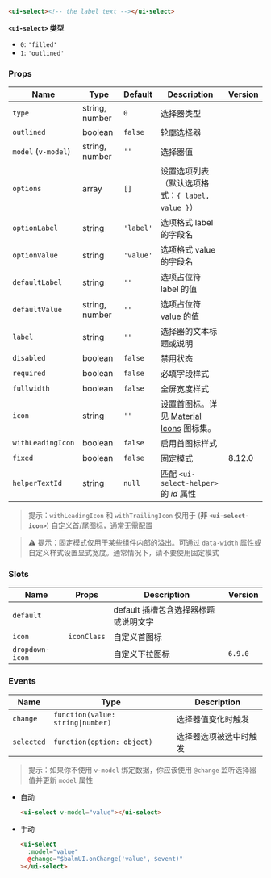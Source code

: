 ```html
<ui-select><!-- the label text --></ui-select>
```

**`<ui-select>` 类型**

- `0`: `'filled'`
- `1`: `'outlined'`

### Props

| Name                | Type           | Default   | Description                                          | Version |
| ------------------- | -------------- | --------- | ---------------------------------------------------- | ------- |
| `type`              | string, number | `0`       | 选择器类型                                           |         |
| `outlined`          | boolean        | `false`   | 轮廓选择器                                           |         |
| `model` (`v-model`) | string, number | `''`      | 选择器值                                             |         |
| `options`           | array          | `[]`      | 设置选项列表（默认选项格式：`{ label, value }`）     |         |
| `optionLabel`       | string         | `'label'` | 选项格式 label 的字段名                              |         |
| `optionValue`       | string         | `'value'` | 选项格式 value 的字段名                              |         |
| `defaultLabel`      | string         | `''`      | 选项占位符 label 的值                                |         |
| `defaultValue`      | string, number | `''`      | 选项占位符 value 的值                                |         |
| `label`             | string         | `''`      | 选择器的文本标题或说明                               |         |
| `disabled`          | boolean        | `false`   | 禁用状态                                             |         |
| `required`          | boolean        | `false`   | 必填字段样式                                         |         |
| `fullwidth`         | boolean        | `false`   | 全屏宽度样式                                         |         |
| `icon`              | string         | `''`      | 设置首图标。详见 [Material Icons](/#/icons) 图标集。 |         |
| `withLeadingIcon`   | boolean        | `false`   | 启用首图标样式                                       |         |
| `fixed`             | boolean        | `false`   | 固定模式                                             | 8.12.0  |
| `helperTextId`      | string         | `null`    | 匹配 `<ui-select-helper>` 的 _id_ 属性               |         |

> 提示：`withLeadingIcon` 和 `withTrailingIcon` 仅用于 (**非 `<ui-select-icon>`**) 自定义首/尾图标，通常无需配置

> ⚠️ 提示：固定模式仅用于某些组件内部的溢出。可通过 `data-width` 属性或自定义样式设置显式宽度。通常情况下，请不要使用固定模式

### Slots

| Name            | Props       | Description                          | Version |
| --------------- | ----------- | ------------------------------------ | ------- |
| `default`       |             | default 插槽包含选择器标题或说明文字 |         |
| `icon`          | `iconClass` | 自定义首图标                         |         |
| `dropdown-icon` |             | 自定义下拉图标                       | `6.9.0` |

### Events

| Name       | Type                              | Description            |
| ---------- | --------------------------------- | ---------------------- |
| `change`   | `function(value: string\|number)` | 选择器值变化时触发     |
| `selected` | `function(option: object)`        | 选择器选项被选中时触发 |

> 提示：如果你不使用 `v-model` 绑定数据，你应该使用 `@change` 监听选择器值并更新 `model` 属性

- 自动

  ```html
  <ui-select v-model="value"></ui-select>
  ```

- 手动

  ```html
  <ui-select
    :model="value"
    @change="$balmUI.onChange('value', $event)"
  ></ui-select>
  ```
